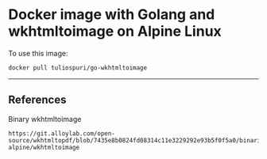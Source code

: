 # Docker image with Golang and wkhtmltoimage on Alpine Linux

To use this image:

```bash
docker pull tuliospuri/go-wkhtmltoimage
```

---

## References

Binary wkhtmltoimage

```
https://git.alloylab.com/open-source/wkhtmltopdf/blob/7435e8b0824fd08314c11e3229292e93b5f0f5a0/binaries/linux-alpine/wkhtmltoimage
```